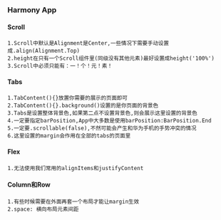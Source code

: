 
### Harmony App

#### Scroll
```
1.Scroll中默认是Alignment是Center,一些情况下需要手动设置成.align(Alignment.Top)
2.height在只有一个Scroll组件里(同级没有其他元素)最好设置成height('100%')
3.Scroll中必须只能有：一！个！元！素！
```

#### Tabs
```
1.TabContent(){}放置你需要的展示的页面即可
2.TabContent(){}.background()设置的是你页面的背景色
3.Tabs是设置整体背景色,如果第二点不设置背景色,则会展示这里设置的背景色
4.一定要指定barPosition,App中大多数是使用barPosition:BarPosition.End
5.一定要.scrollable(false),不然可能会产生和华为手机的手势冲突的情况
6.这里设置的margin会作用在全部的tabs的页面里
```

#### Flex
```
1.无法使用我们常用的alignItems和justifyContent
```

#### Column和Row
```
1.有些时候需要在外面再套一个布局才能让margin生效
2.space: 横向布局元素间距
```
